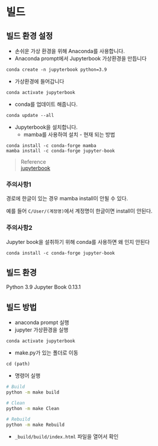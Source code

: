 # 빌드

## 빌드 환경 설정
* 손쉬운 가상 환경을 위해 Anaconda를 사용합니다.
* Anaconda prompt에서 Jupyterbook 가상환경을 만듭니다
```
conda create -n jupyterbook python=3.9
```
* 가상환경에 들어갑니다
```
conda activate jupyterbook
```
* conda를 업데이트 해줍니다.
```
conda update --all
```
* Jupyterbook을 설치합니다.
  * mamba를 사용하여 설치 - 현재 되는 방법
```
conda install -c conda-forge mamba
mamba install -c conda-forge jupyter-book
```

> Reference  
> [jupyterbook](https://jupyterbook.org/en/stable/start/overview.html)

### 주의사항1
경로에 한글이 있는 경우 mamba install이 안될 수 있다.

예를 들어 `C/User/(계정명)`에서 계정명이 한글이면 install이 안된다.

### 주의사항2
Jupyter book을 설취하기 위해 conda를 사용하면 왜 인지 안된다
```
conda install -c conda-forge jupyter-book
```  


## 빌드 환경

Python 3.9
Jupyter Book 0.13.1

## 빌드 방법
* anaconda prompt 실행
* jupyter 가상환경을 실행
```
conda activate jupyterbook
```
* make.py가 있는 폴더로 이동
```
cd (path)
```
* 명령어 실행

```bash
# Build
python -m make build

# Clean
python -m make Clean

# Rebuild
python -m make Rebuild
```
* `_build/build/index.html` 파일을 열어서 확인